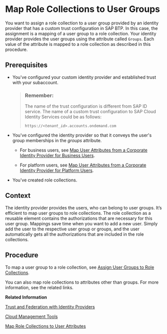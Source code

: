 <!-- loio51acfc82c0c54db59de0a528f343902c -->

# Map Role Collections to User Groups

You want to assign a role collection to a user group provided by an identity provider that has a custom trust configuration in SAP BTP. In this case, the assignment is a mapping of a user group to a role collection. Your identity provider provides the user groups using the attribute called `Groups`. Each value of the attribute is mapped to a role collection as described in this procedure.



<a name="loio51acfc82c0c54db59de0a528f343902c__prereq_n3x_1wp_p1b"/>

## Prerequisites

-   You've configured your custom identity provider and established trust with your subaccount.

    > ### Remember:  
    > The name of the trust configuration is different from SAP ID service. The name of a custom trust configuration to SAP Cloud Identity Services could be as follows:
    > 
    > <code>https://<i class="varname">&lt;tenant_id&gt;</i>.accounts.ondemand.com</code>

-   You've configured the identity provider so that it conveys the user's group memberships in the *groups* attribute.

    -   For business users, see [Map User Attributes from a Corporate Identity Provider for Business Users](map-user-attributes-from-a-corporate-identity-provider-for-business-users-bbb4a8a.md).

    -   For platform users, see [Map User Attributes from a Corporate Identity Provider for Platform Users](map-user-attributes-from-a-corporate-identity-provider-for-platform-users-40c2e54.md).


-   You've created role collections.




## Context

The identity provider provides the users, who can belong to user groups. It’s efficient to map user groups to role collections. The role collection as a reusable element contains the authorizations that are necessary for this user group. Mappings save time when you want to add a new user. Simply add the user to the respective user group or groups, and the user automatically gets all the authorizations that are included in the role collections.



## Procedure

To map a user group to a role collection, see [Assign User Groups to Role Collections](assign-user-groups-to-role-collections-9562d9d.md).

You can also map role collections to attributes other than groups. For more information, see the related links.

**Related Information**  


[Trust and Federation with Identity Providers](trust-and-federation-with-identity-providers-cb1bc8f.md "When setting up accounts you need to assign users. While we provide you with your first users from the default identity provider to get you started, your organization has identity providers that you want to integrate.")

[Cloud Management Tools](../10-concepts/cloud-management-tools-caf4e4e.md "Cloud management tools represent the group of technologies designed for managing SAP BTP.")

[Map Role Collections to User Attributes](map-role-collections-to-user-attributes-b3fbb1a.md "Map role collections to users dynamically through the use of user attributes. When user agents present the attributes of their users, the SAP Authorization and Trust Management service can assign role collections based on the values of those attributes.")


